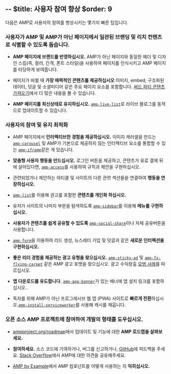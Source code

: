 --
$title: 사용자 참여 향상
$order: 9
---
다음은 AMP로 사용자의 참여를 향상시키는 몇가지 빠른 팁입니다.

### 사용자가 AMP 및 AMP가 아닌 페이지에서 일관된 브랜딩 및 리치 컨텐츠로 식별할 수 있도록 돕습니다.

- **AMP 페이지에 브랜드를 반영하십시오.** AMP가 아닌 페이지와 동일한 헤더 및 디자인 스킴(즉, 컬러, 간격, 폰트 스타일)을 사용하여 페이지를 인식시키고 AMP 페이지를 타당하게 보여줍니다.

- 페이지가 바뀔 때 **가장 매력적인 콘텐츠를 제공하십시오** 이미지, embed, 구조화된 데이터, 덧글 및 소셜미디어 같은 주요 페이지 요소를 포함합니다. [써드 파티 콘텐츠 가져오기](https://www.ampproject.org/ko/docs/guides/third_party_components)에서 더 많은 내용을 볼 수 있습니다.

- **AMP 페이지를 최신상태로 유지하십시오.** [`amp-live-list`](https://www.ampproject.org/docs/reference/components/amp-live-list)로 라이브 블로그를 동적으로 업데이트할 수 있습니다.

### 사용자의 참여 및 유지 최적화

- AMP 페이지에서 **인터렉티브한 경험을 제공하십시오.** 이미지 캐러셀을 만드는 [`amp-carousel`](https://www.ampproject.org/docs/reference/components/amp-carousel) 및 AMP가 기본으로 제공하지 않는 인터렉티브 요소를 통합할 수 있는 [`amp-iframe`](https://www.ampproject.org/docs/reference/components/amp-iframe)같은 게 있습니다.

- **맞춤형 사용자 행동을 만드십시오.** 로그인 버튼을 제공하고, 콘텐츠가 유료 결제 뒤에 살아있다면, [`amp-access`](https://www.ampproject.org/docs/reference/components/amp-access)를 사용하여 규칙과 제안을 구현하십시오. 

- 관련되었거나 제안하는 아티클 및 사이트의  다른 관련 섹션들을 연결하여 **행동을 연장하십시오.**

- [`amp-list`](https://www.ampproject.org/docs/reference/components/amp-list)를 이용해 권고를 포함한 **콘텐츠를 개인화 하십시오.**

- 유저가 사이트의 나머지 부분을 탐색하도록 [`amp-sidebar`](https://www.ampproject.org/docs/reference/components/amp-sidebar)를 이용해 **메뉴를 구현하십시오.**

- **사용자가 콘텐츠를 쉽게 공유할 수 있도록** [`amp-social-share`](https://www.ampproject.org/docs/reference/components/amp-social-share)이나 자체 공유버튼을 사용합니다.

- [`amp-form`](https://www.ampproject.org/docs/reference/components/amp-form)을 이용하여 리드 생성, 뉴스레터 가입 및 덧글과 같은 **새로운 인터렉션을 구현하십시오.**

- **좋은 리더 경험을 제공하는 광고 유형을 찾으십시오.** [`amp-sticky-ad`](https://www.ampproject.org/docs/reference/components/amp-sticky-ad) 및 [`amp-fx-flying-carpet`](https://www.ampproject.org/docs/reference/components/amp-fx-flying-carpet) 같은 AMP 광고 포맷을 찾으십시오. 광고 수익창출 [모범 사례](/ko/docs/guides/ads/ads_tips.html)를 따르십시오.

- **앱 다운로드를 유도합니다.**
[`amp-app-banner`](https://www.ampproject.org/docs/reference/components/amp-app-banner)가 있는 배너에 앱 설치 링크를 포함하십시오..

- 독자를 위해 AMP가 아닌 프로그레시브 웹 앱 (PWA) 사이트로 **빠르게 전환**하십시오.[`amp-install-serviceworker`](https://www.ampproject.org/docs/reference/components/amp-install-serviceworker)를 사용해 캐시를 채웁니다.

### 오픈 소스 AMP 프로젝트에 참여하여 개발의 형태를 도우십시오. 

- [ampproject.org/roadmap](https://www.ampproject.org/roadmap)에서 업데이트 및 기능에 대한 **AMP 로드맵을 살펴보세요.**

- **참여하세요.** 소스 코드에 기여하거나, 버그를 신고하거나, [GitHub](https://github.com/ampproject/amphtml/blob/master/CONTRIBUTING.md)에 피드백을 주세요. [Stack Overflow](https://stackoverflow.com/questions/tagged/amp-html)에서 AMP에 대한 의견을 공유해주세요.

- [AMP by Example](https://ampbyexample.com/)에서 AMP 컴포넌트를 어떻게 사용하는 지 **익히십시오.**
